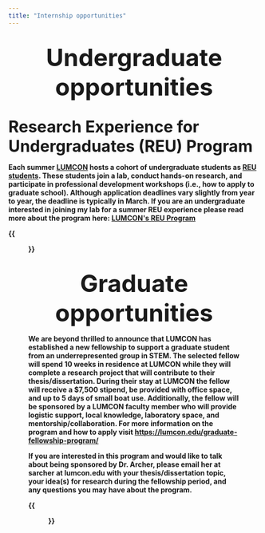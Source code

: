 ```yaml
---
title: "Internship opportunities"
--- 
```


<br>

<center><font size=20><b> Undergraduate opportunities <b></font></center> 

<br>

<font size=6>Research Experience for Undergraduates (REU) Program </font>  

Each summer [LUMCON](https://lumcon.edu/) hosts a cohort of undergraduate students as [REU students](https://www.nsf.gov/crssprgm/reu/). These students join a lab, conduct hands-on research, and participate in professional development workshops (i.e., how to apply to graduate school). Although application deadlines vary slightly from year to year, the deadline is typically in March. If you are an undergraduate interested in joining my lab for a summer REU experience please read more about the program here: [LUMCON's REU Program](https://lumcon.edu/reu/)

{{<figure src="/images/REU_students1.jpg" width="1000" align="float:center">}}

<br>

<center><font size=20><b> Graduate opportunities <b></font></center> 

We are beyond thrilled to announce that LUMCON has established a new fellowship to support a graduate student from an underrepresented group in STEM. The selected fellow will spend 10 weeks in residence at LUMCON while they will complete a research project that will contribute to their thesis/dissertation. During their stay at LUMCON the fellow will receive a $7,500 stipend, be provided with office space, and up to 5 days of small boat use. Additionally, the fellow will be sponsored by a LUMCON faculty member who will provide logistic support, local knowledge, laboratory space, and mentorship/collaboration. For more information on the program and how to apply visit https://lumcon.edu/graduate-fellowship-program/

If you are interested in this program and would like to talk about being sponsored by Dr. Archer, please email her at sarcher at lumcon.edu with your thesis/dissertation topic, your idea(s) for research during the fellowship period, and any questions you may have about the program. 


{{<figure src="/images/LUMCON_fromwater.jpg" width="1000" align="float:center">}}

